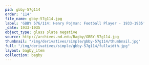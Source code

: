 ```yaml
---
pid: gbby-57g114
order: '114'
file_name: gbby-57g114.jpg
label: 'GBBY 57G/114: Henry Pojman: Football Player - 1933-1935'
_date: 1933-1935
object_type: glass plate negative
source: http://archives.nd.edu/Bagby/GBBY-57g114.jpg
thumbnail: "/img/derivatives/simple/gbby-57g114/thumbnail.jpg"
full: "/img/derivatives/simple/gbby-57g114/fullwidth.jpg"
layout: bagby_item
collection: bagby
---
```

